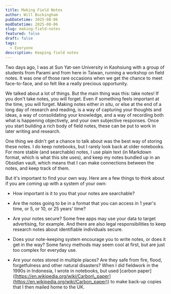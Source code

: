 ```yaml
---
title: Making Field Notes
author: Will Buckingham
pubDatetime: 2025-08-06
modDatetime: 2025-08-06
slug: making-field-notes
featured: false
draft: false
tags:
  - Everyone
description: Keeping field notes
---
```

Two days ago, I was at Sun Yat-sen University in Kaohsiung with a group of students from Parami and from here in Taiwan, running a workshop on field notes. It was one of those rare occasions when we get the chance to meet face-to-face, and so felt like a really precious opportunity.

We talked about a lot of things. But the main thing was this: take notes! If you don't take notes, you will forget. Even if something feels important at the time, you will forget. Making notes either _in situ_, or else at the end of a long day of research and reading, is a way of capturing your thoughts and ideas, a way of consolidating your knowledge, and a way of recording both what is happening objectively, and your own subjective responses. Once you start building a rich body of field notes, these can be put to work in later writing and research.

One thing we didn't get a chance to talk about was the best way of storing these notes. I do keep notebooks, but I rarely look back at older notebooks. For more stable (and searchable) notes, I use plain text (in Markdown format, which is what this site uses), and keep my notes bundled up in an Obsidian vault, which means that I can make connections between the notes, and keep track of them.

But it's important to find your own way. Here are a few things to think about if you are coming up with a system of your own:

*   How important is it to you that your notes are searchable?
    
*   Are the notes going to be in a format that you can access in 1 year's time, or 5, or 10, or 25 years' time?
    
*   Are your notes secure? Some free apps may use your data to target advertising, for example. And there are also legal responsibilities to keep research notes about identifiable individuals secure.
    
*   Does your note-keeping system encourage you to write notes, or does it get in the way? Some fancy methods may seem cool at first, but are just too complex for everyday use.
    
*   Are your notes stored in multiple places? Are they safe from fire, flood, forgetfulness and other natural disasters? When I did fieldwork in the 1990s in Indonesia, I wrote in notebooks, but used \[carbon paper\]([https://en.wikipedia.org/wiki/Carbon\_paper](https://en.wikipedia.org/wiki/Carbon_paper)) to make back-up copies that I then mailed home to the UK.
